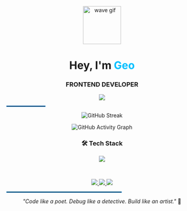 <!-- Header GIF -->
<p align="center">
  <img src="https://media.giphy.com/media/hvRJCLFzcasrR4ia7z/giphy.gif" width="100" alt="wave gif" />
</p>

<!-- Name + Typing Intro -->
<h1 align="center">Hey, I'm <span style="color:#00BFFF">Geo</span></h1>
<h3 align="center">FRONTEND DEVELOPER</h3>

<p align="center">
  <img src="https://readme-typing-svg.demolab.com?font=Fira+Code&size=22&duration=2000&pause=1000&color=00BFFF&center=true&vCenter=true&width=435&lines=Welcome+to+my+space!;I+build%2C+break+and+learn.;Learning+Never+Stops!" />
</p>
<hr style="border: 1px solid #007ACC; width: 20%;">


<!-- GitHub Stats -->
<p align="center">
  <img src="https://v0-git-hub-streak-score-card-phi.vercel.app/api/card-with-avatar?username=gforgeo&theme=%7B%22backgroundColor%22%3A%22%231a1b27%22%2C%22textColor%22%3A%22%23ffffff%22%2C%22accentColor%22%3A%22%23137a29%22%2C%22borderColor%22%3A%22%2330363d%22%2C%22waterColor%22%3A%22%2300d4aa%22%2C%22streakColor%22%3A%22%23be2545%22%7D" alt="GitHub Streak" />
</p>


<!-- GitHub Contribution Graph -->
<p align="center">
  <img src="https://github-readme-activity-graph.vercel.app/graph?username=gforgeo&theme=merko&hide_border=true&cache_seconds=2" alt="GitHub Activity Graph" />
</p>


<!-- Tech Stack -->
<h3 align="center">🛠 Tech Stack</h3>
<p align="center">
  <img src="https://skillicons.dev/icons?i=html,css,js,jquery,bootstrap,python,c,java,figma,git,github,vscode,leetcode&perline=8" />
</p>
<br>


<!-- Social Links -->
<p align="center">
  <a href="#">
    <img src="#"/>
  </a>
  <a href="https://x.com/TheMyst48853387?t=zeWFiAcx4So4RDPWCG2X8Q&s=09">
    <img src="#"/>
  </a>
  <a href="#">
    <img src="https://img.shields.io/badge/-Email-EA4335?style=for-the-badge&logo=gmail&logoColor=white"/>
  </a>
</p>


<hr style="border: 1px solid #007ACC; width: 60%;">
<!-- Quote -->
<p align="center">
  <i>"Code like a poet. Debug like a detective. Build like an artist."</i> 🎨
</p>

